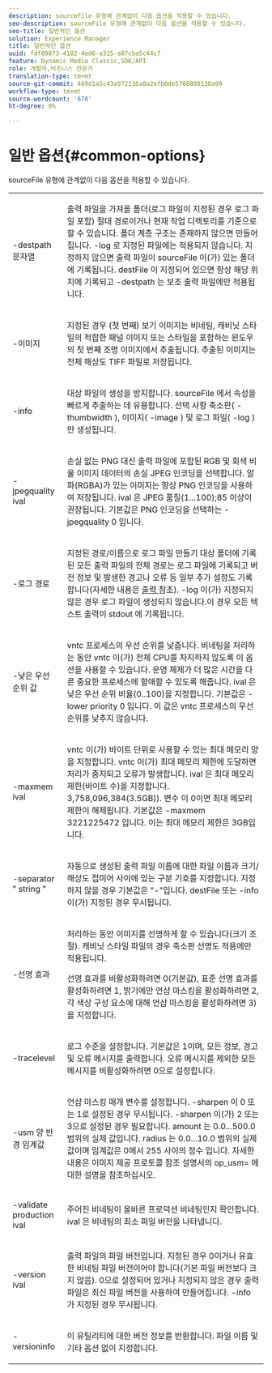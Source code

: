```yaml
---
description: sourceFile 유형에 관계없이 다음 옵션을 적용할 수 있습니다.
seo-description: sourceFile 유형에 관계없이 다음 옵션을 적용할 수 있습니다.
seo-title: 일반적인 옵션
solution: Experience Manager
title: 일반적인 옵션
uuid: fdf09873-4102-4ed6-a315-a87cba5c44c7
feature: Dynamic Media Classic,SDK/API
role: 개발자,비즈니스 전문가
translation-type: tm+mt
source-git-commit: 469d1a5c43a972116a8a2efb0de5708800130a99
workflow-type: tm+mt
source-wordcount: '678'
ht-degree: 0%

---
```



# 일반 옵션{#common-options}

sourceFile 유형에 관계없이 다음 옵션을 적용할 수 있습니다.

<table id="simpletable_3BFC3737C891411D84405CEEF6B19542"> 
 <tr class="strow"> 
  <td class="stentry"> <p> <span class="codeph"> -destpath  <span class="varname"> 문자열  </span> </span> </p> </td> 
  <td class="stentry"> <p>출력 파일을 가져올 폴더(로그 파일이 지정된 경우 로그 파일 포함) <span class="codeph"></span> 절대 경로이거나 현재 작업 디렉토리를 기준으로 할 수 있습니다. 폴더 계층 구조는 존재하지 않으면 만들어집니다. <span class="codeph"> -log </span>로 지정된 파일에는 적용되지 않습니다. 지정하지 않으면 출력 파일이 <span class="varname"> sourceFile </span>이(가) 있는 폴더에 기록됩니다. <span class="varname"> destFile </span>이 지정되어 있으면 항상 해당 위치에 기록되고 <span class="codeph"> -destpath </span>는 보조 출력 파일에만 적용됩니다. </p> </td> 
 </tr> 
 <tr class="strow"> 
  <td class="stentry"> <p> <span class="codeph"> -이미지 </span> </p> </td> 
  <td class="stentry"> <p>지정된 경우 (첫 번째) 보기 이미지는 비네팅, 캐비닛 스타일의 적합한 패널 이미지 또는 스타일을 포함하는 윈도우의 첫 번째 조명 이미지에서 추출됩니다. 추출된 이미지는 전체 해상도 TIFF 파일로 저장됩니다. </p> </td> 
 </tr> 
 <tr class="strow"> 
  <td class="stentry"> <p> <span class="codeph"> -info </span> </p> </td> 
  <td class="stentry"> <p>대상 파일의 생성을 방지합니다. <span class="varname"> sourceFile </span>에서 속성을 빠르게 추출하는 데 유용합니다. 선택 사항 축소판( <span class="codeph"> -thumbwidth </span>), 이미지( <span class="codeph"> -image </span>) 및 로그 파일( <span class="codeph"> -log </span>)만 생성됩니다. </p> </td> 
 </tr> 
 <tr class="strow"> 
  <td class="stentry"> <p> <span class="codeph"> -jpegquality  <span class="varname"> ival  </span> </span> </p> </td> 
  <td class="stentry"> <p>손실 없는 PNG 대신 출력 파일에 포함된 RGB 및 회색 비율 이미지 데이터의 손실 JPEG 인코딩을 선택합니다. 알파(RGBA)가 있는 이미지는 항상 PNG 인코딩을 사용하여 저장됩니다. <span class="varname"> ival </span> 은 JPEG 품질(1...100);85 이상이 권장됩니다. 기본값은 PNG 인코딩을 선택하는 <span class="codeph"> -jpegquality 0 </span>입니다. </p> </td> 
 </tr> 
 <tr class="strow"> 
  <td class="stentry"> <p> <span class="codeph"> -로그  <span class="varname"> 경로  </span> </span> </p> </td> 
  <td class="stentry"> <p>지정된 경로/이름으로 로그 파일 만들기 대상 폴더에 기록된 모든 출력 파일의 전체 경로는 로그 파일에 기록되고 버전 정보 및 발생한 경고나 오류 등 일부 추가 설정도 기록합니다(자세한 내용은 <a href="../../../../ir-api/vntc/utilities/c-ir-vignette-converter-vntc/r-ir-output.md#reference-c51e30b721eb416bb646089f0ac045c5" type="reference" format="dita" scope="local"> 출력 </a> 참조). <span class="codeph"> -log </span>이(가) 지정되지 않은 경우 로그 파일이 생성되지 않습니다.이 경우 모든 텍스트 출력이 <span class="codeph"> stdout </span>에 기록됩니다. </p> </td> 
 </tr> 
 <tr class="strow"> 
  <td class="stentry"> <p> <span class="codeph"> -낮은 우선 순위  <span class="varname"> 값  </span> </span> </p> </td> 
  <td class="stentry"> <p><span class="filepath"> vntc </span> 프로세스의 우선 순위를 낮춥니다. 비네팅을 처리하는 동안 <span class="filepath"> vntc </span>이(가) 전체 CPU를 차지하지 않도록 이 옵션을 사용할 수 있습니다. 운영 체제가 더 많은 시간을 다른 중요한 프로세스에 할애할 수 있도록 해줍니다. <span class="varname"> ival </span> 은 낮은 우선 순위 비율(0..100)을 지정합니다. 기본값은 <span class="codeph"> -lower priority 0 </span>입니다. 이 값은 <span class="filepath"> vntc </span> 프로세스의 우선 순위를 낮추지 않습니다. </p> </td> 
 </tr> 
 <tr class="strow"> 
  <td class="stentry"> <p> <span class="codeph"> -maxmem  <span class="varname"> ival  </span> </span> </p> </td> 
  <td class="stentry"> <p><span class="filepath"> vntc </span>이(가) 바이트 단위로 사용할 수 있는 최대 메모리 양을 지정합니다. <span class="filepath"> vntc </span>이(가) 최대 메모리 제한에 도달하면 처리가 중지되고 오류가 발생합니다. <span class="varname"> ival </span> 은 최대 메모리 제한(바이트 수)을 지정합니다. 3,758,096,384(3.5GB)). <span class="varname"> 변수 </span>이 0이면 최대 메모리 제한이 해제됩니다. 기본값은 <span class="codeph"> -maxmem 3221225472 </span>입니다. 이는 최대 메모리 제한은 3GB입니다. </p> </td> 
 </tr> 
 <tr class="strow"> 
  <td class="stentry"> <p> <span class="codeph"> -separator "  <span class="varname"> string  </span>"  </span> </p> </td> 
  <td class="stentry"> <p>자동으로 생성된 출력 파일 이름에 대한 파일 이름과 크기/해상도 접미어 사이에 있는 구분 기호를 지정합니다. 지정하지 않을 경우 기본값은 "-"입니다. <span class="varname"> destFile </span> 또는 <span class="codeph"> -info </span>이(가) 지정된 경우 무시됩니다. </p> </td> 
 </tr> 
 <tr class="strow"> 
  <td class="stentry"> <p> <span class="codeph"> -선명  <span class="varname"> 효과  </span> </span> </p> </td> 
  <td class="stentry"> <p>처리하는 동안 이미지를 선명하게 할 수 있습니다(크기 조절). 캐비닛 스타일 파일의 경우 축소판 선명도 적용에만 적용됩니다. </p> <p>선명 효과를 비활성화하려면 0(기본값), 표준 선명 효과를 활성화하려면 1, 밝기에만 언샵 마스킹을 활성화하려면 2, 각 색상 구성 요소에 대해 언샵 마스킹을 활성화하려면 3)을 지정합니다. </p> </td> 
 </tr> 
 <tr class="strow"> 
  <td class="stentry"> <p> <span class="codeph"> -tracelevel  </span> </p> </td> 
  <td class="stentry"> <p>로그 수준을 설정합니다. 기본값은 1이며, 모든 정보, 경고 및 오류 메시지를 출력합니다. 오류 메시지를 제외한 모든 메시지를 비활성화하려면 0으로 설정합니다. </p> </td> 
 </tr> 
 <tr class="strow"> 
  <td class="stentry"> <p> <span class="codeph"> -usm  <span class="varname"> 양  </span> <span class="varname"> 반경  </span> <span class="varname"> 임계값  </span> </span> </p> </td> 
  <td class="stentry"> <p>언샵 마스킹 매개 변수를 설정합니다. <span class="codeph"> -sharpen </span>이 0 또는 1로 설정된 경우 무시됩니다.<span class="codeph"> -sharpen </span>이(가) 2 또는 3으로 설정된 경우 필요합니다. <span class="varname"> amount </span> 는 0.0...500.0 범위의 실제 값입니다. radius <span class="varname"> 는 0.0...10.0 범위의 실제 값이며  </span> 임계값은 0에서 255 사이의 정수 <span class="varname">   </span> 입니다. 자세한 내용은 이미지 제공 프로토콜 참조 설명서의 <span class="codeph"> op_usm= </span>에 대한 설명을 참조하십시오. </p> </td> 
 </tr> 
 <tr class="strow"> 
  <td class="stentry"> <p> <span class="codeph"> -validate production  <span class="varname"> ival  </span> </span> </p> </td> 
  <td class="stentry"> <p>주어진 비네팅이 올바른 프로덕션 비네팅인지 확인합니다. <span class="varname"> ival </span> 은 비네팅의 최소 파일 버전을 나타냅니다. </p> </td> 
 </tr> 
 <tr class="strow"> 
  <td class="stentry"> <p> <span class="codeph"> -version  <span class="varname"> ival  </span> </span> </p> </td> 
  <td class="stentry"> <p>출력 파일의 파일 버전입니다. 지정된 경우 0이거나 유효한 비네팅 파일 버전이어야 합니다(기본 파일 버전보다 크지 않음). 0으로 설정되어 있거나 지정되지 않은 경우 출력 파일은 최신 파일 버전을 사용하여 만들어집니다. <span class="codeph"> -info </span>가 지정된 경우 무시됩니다. </p> </td> 
 </tr> 
 <tr class="strow"> 
  <td class="stentry"> <p> <span class="codeph"> -versioninfo  </span> </p> </td> 
  <td class="stentry"> <p>이 유틸리티에 대한 버전 정보를 반환합니다. 파일 이름 및 기타 옵션 없이 지정합니다. </p> </td> 
 </tr> 
</table>

